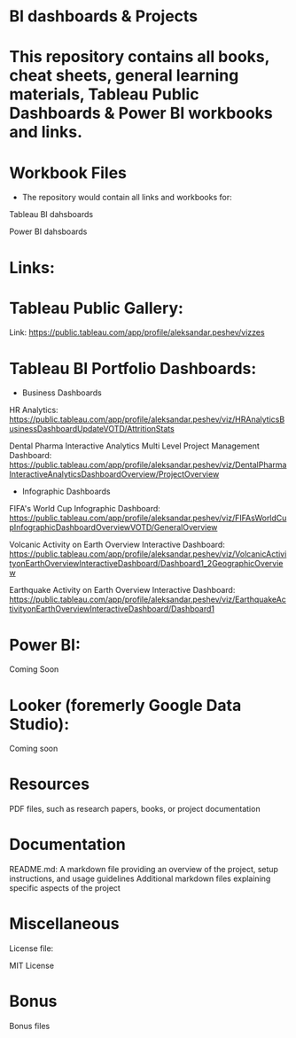 # BI dashboards & Projects

# This repository contains all books, cheat sheets, general learning materials, Tableau Public Dashboards & Power BI workbooks and links.


# Workbook Files

- The repository would contain all links and workbooks for:

Tableau BI dahsboards

Power BI dahsboards


# Links:


# Tableau Public Gallery:

Link: https://public.tableau.com/app/profile/aleksandar.peshev/vizzes 

# Tableau BI Portfolio Dashboards:


- Business Dashboards

HR Analytics: https://public.tableau.com/app/profile/aleksandar.peshev/viz/HRAnalyticsBusinessDashboardUpdateVOTD/AttritionStats 

Dental Pharma Interactive Analytics Multi Level Project Management Dashboard: https://public.tableau.com/app/profile/aleksandar.peshev/viz/DentalPharmaInteractiveAnalyticsDashboardOverview/ProjectOverview


- Infographic Dashboards

FIFA's World Cup Infographic Dashboard: https://public.tableau.com/app/profile/aleksandar.peshev/viz/FIFAsWorldCupInfographicDashboardOverviewVOTD/GeneralOverview

Volcanic Activity on Earth Overview Interactive Dashboard: https://public.tableau.com/app/profile/aleksandar.peshev/viz/VolcanicActivityonEarthOverviewInteractiveDashboard/Dashboard1_2GeographicOverview

Earthquake Activity on Earth Overview Interactive Dashboard: https://public.tableau.com/app/profile/aleksandar.peshev/viz/EarthquakeActivityonEarthOverviewInteractiveDashboard/Dashboard1


# Power BI:

Coming Soon


# Looker (foremerly Google Data Studio):

Coming soon


# Resources

PDF files, such as research papers, books, or project documentation


# Documentation

README.md: A markdown file providing an overview of the project, setup instructions, and usage guidelines Additional markdown files explaining specific aspects of the project


# Miscellaneous

License file:

MIT License


# Bonus

Bonus files
